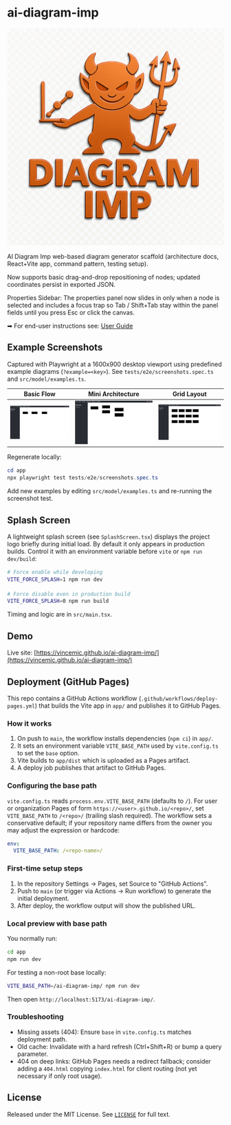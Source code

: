 # ai-diagram-imp

![AI Diagram Imp Logo](./diagramimp%20.png)

AI Diagram Imp web-based diagram generator scaffold (architecture docs, React+Vite app, command pattern, testing setup).

Now supports basic drag-and-drop repositioning of nodes; updated coordinates persist in exported JSON.

Properties Sidebar: The properties panel now slides in only when a node is selected and includes a focus trap so Tab / Shift+Tab stay within the panel fields until you press Esc or click the canvas.

➡ For end-user instructions see: [User Guide](./USER_GUIDE.md)

## Example Screenshots

Captured with Playwright at a 1600x900 desktop viewport using predefined example diagrams (`?example=<key>`). See `tests/e2e/screenshots.spec.ts` and `src/model/examples.ts`.

| Basic Flow | Mini Architecture | Grid Layout |
|------------|-------------------|-------------|
| ![Basic Flow](app/screenshots/basic-flow.png) | ![Mini Architecture](app/screenshots/architecture.png) | ![Grid Layout](app/screenshots/grid.png) |

Regenerate locally:

```powershell
cd app
npx playwright test tests/e2e/screenshots.spec.ts
```

Add new examples by editing `src/model/examples.ts` and re-running the screenshot test.

## Splash Screen

A lightweight splash screen (see `SplashScreen.tsx`) displays the project logo briefly during initial load. By default it only appears in production builds. Control it with an environment variable before `vite` or `npm run dev/build`:

```bash
# Force enable while developing
VITE_FORCE_SPLASH=1 npm run dev

# Force disable even in production build
VITE_FORCE_SPLASH=0 npm run build
```

Timing and logic are in `src/main.tsx`.

## Demo

Live site: [https://vincemic.github.io/ai-diagram-imp/](https://vincemic.github.io/ai-diagram-imp/)


## Deployment (GitHub Pages)

This repo contains a GitHub Actions workflow (`.github/workflows/deploy-pages.yml`) that builds the Vite app in `app/` and publishes it to GitHub Pages.

### How it works

1. On push to `main`, the workflow installs dependencies (`npm ci`) in `app/`.
2. It sets an environment variable `VITE_BASE_PATH` used by `vite.config.ts` to set the `base` option.
3. Vite builds to `app/dist` which is uploaded as a Pages artifact.
4. A deploy job publishes that artifact to GitHub Pages.

### Configuring the base path

`vite.config.ts` reads `process.env.VITE_BASE_PATH` (defaults to `/`). For user or organization Pages of form `https://<user>.github.io/<repo>/`, set `VITE_BASE_PATH` to `/<repo>/` (trailing slash required). The workflow sets a conservative default; if your repository name differs from the owner you may adjust the expression or hardcode:

```yaml
env:
  VITE_BASE_PATH: /<repo-name>/
```

### First-time setup steps

1. In the repository Settings → Pages, set Source to "GitHub Actions".
2. Push to `main` (or trigger via Actions → Run workflow) to generate the initial deployment.
3. After deploy, the workflow output will show the published URL.

### Local preview with base path

You normally run:

```bash
cd app
npm run dev
```
 
For testing a non-root base locally:

```bash
VITE_BASE_PATH=/ai-diagram-imp/ npm run dev
```
 
Then open `http://localhost:5173/ai-diagram-imp/`.

### Troubleshooting

- Missing assets (404): Ensure `base` in `vite.config.ts` matches deployment path.
- Old cache: Invalidate with a hard refresh (Ctrl+Shift+R) or bump a query parameter.
- 404 on deep links: GitHub Pages needs a redirect fallback; consider adding a `404.html` copying `index.html` for client routing (not yet necessary if only root usage).

## License

Released under the MIT License. See [`LICENSE`](./LICENSE) for full text.

